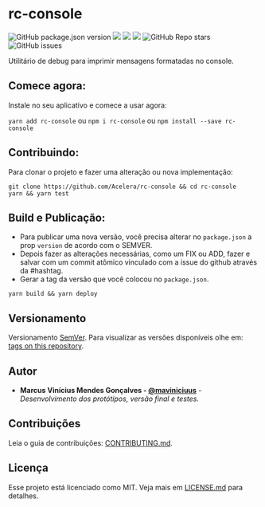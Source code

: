 # rc-console
![GitHub package.json version](https://img.shields.io/github/package-json/v/acelera/rc-console)
[![](https://img.shields.io/github/languages/code-size/badges/shields.svg)](https://github.com/maviniciuus/rc-console) 
[![](https://img.shields.io/npm/dw/localeval.svg)](https://www.npmjs.com/package/rc-console) 
[![](https://img.shields.io/github/last-commit/google/skia.svg)](https://github.com/maviniciuus/rc-console) 
![GitHub Repo stars](https://img.shields.io/github/stars/acelera/rc-console)
![GitHub issues](https://img.shields.io/github/issues/acelera/rc-console)

Utilitário de debug para imprimir mensagens formatadas no console.
  

## Comece agora:
Instale no seu aplicativo e comece a usar agora:  
  
`yarn add rc-console` ou `npm i rc-console` ou `npm install --save rc-console`  
  
## Contribuindo:
Para clonar o projeto e fazer uma alteração ou nova implementação:  
  
`git clone https://github.com/Acelera/rc-console && cd rc-console`  
`yarn && yarn test`  

## Build e Publicação:
* Para publicar uma nova versão, você precisa alterar no `package.json` a prop `version` de acordo com o SEMVER.
* Depois fazer as alterações necessárias, como um FIX ou ADD, fazer e salvar com um commit atômico vinculado com a issue do github através da #hashtag.
* Gerar a tag da versão que você colocou no `package.json`.

`yarn build && yarn deploy`

## Versionamento

Versionamento [SemVer](http://semver.org/). Para visualizar as versões disponíveis olhe em: [tags on this repository](https://github.com/Acelera/rc-console/tags). 

## Autor

* **Marcus Vinícius Mendes Gonçalves - [@maviniciuus](https://github.com/maviniciuus)** - *Desenvolvimento dos protótipos, versão final e testes.*

## Contribuições

Leia o guia de contribuições: [CONTRIBUTING.md](CONTRIBUTING.md).

## Licença

Esse projeto está licenciado como MIT. Veja mais em [LICENSE.md](LICENSE.md) para detalhes.

